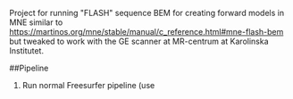 Project for running "FLASH" sequence BEM for creating forward models in MNE similar to https://martinos.org/mne/stable/manual/c_reference.html#mne-flash-bem but tweaked to work with the GE scanner at MR-centrum at Karolinska Institutet.

##Pipeline
1. Run normal Freesurfer pipeline (use <script> in <folder>)
2. Sort dicom echo files with *sort_MEdicoms.py*
3. Run *mne_flash_bem_NatMEG*
4. ???
5. Profit

##To do:
* Test that it works
